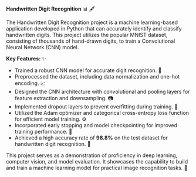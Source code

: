 **Handwritten Digit Recognition** 📊 🖋️

The Handwritten Digit Recognition project is a machine learning-based application developed in Python that can accurately identify and classify handwritten digits. This project utilizes the popular MNIST dataset, consisting of thousands of hand-drawn digits, to train a Convolutional Neural Network (CNN) model.

**Key Features:** ✨

- Trained a robust CNN model for accurate digit recognition. 🧠
- Preprocessed the dataset, including data normalization and one-hot encoding. 📈
- Designed the CNN architecture with convolutional and pooling layers for feature extraction and downsampling. 📷
- Implemented dropout layers to prevent overfitting during training. 🚫
- Utilized the Adam optimizer and categorical cross-entropy loss function for efficient model training. ⚙️
- Incorporated early stopping and model checkpointing for improved training performance. 🏁
- Achieved a high accuracy rate of **98.8%** on the test dataset for handwritten digit recognition. 👏

This project serves as a demonstration of proficiency in deep learning, computer vision, and model evaluation. It showcases the capability to build and train a machine learning model for practical image recognition tasks. 🌟

